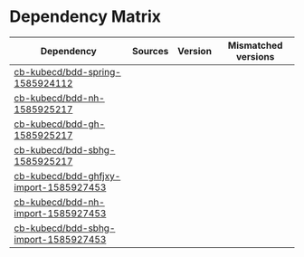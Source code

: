# Dependency Matrix

Dependency | Sources | Version | Mismatched versions
---------- | ------- | ------- | -------------------
[cb-kubecd/bdd-spring-1585924112](https://github.com/cb-kubecd/bdd-spring-1585924112.git) |  | []() | 
[cb-kubecd/bdd-nh-1585925217](https://github.com/cb-kubecd/bdd-nh-1585925217.git) |  | []() | 
[cb-kubecd/bdd-gh-1585925217](https://github.com/cb-kubecd/bdd-gh-1585925217.git) |  | []() | 
[cb-kubecd/bdd-sbhg-1585925217](https://github.com/cb-kubecd/bdd-sbhg-1585925217.git) |  | []() | 
[cb-kubecd/bdd-ghfjxy-import-1585927453](https://github.com/cb-kubecd/bdd-ghfjxy-import-1585927453.git) |  | []() | 
[cb-kubecd/bdd-nh-import-1585927453](https://github.com/cb-kubecd/bdd-nh-import-1585927453.git) |  | []() | 
[cb-kubecd/bdd-sbhg-import-1585927453](https://github.com/cb-kubecd/bdd-sbhg-import-1585927453.git) |  | []() | 
